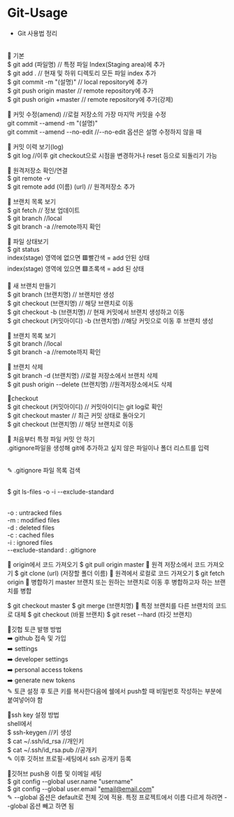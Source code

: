# Git-Usage
* Git 사용법 정리
<br><br>

📍 기본
<br>$ git add (파일명)     // 특정 파일 Index(Staging area)에 추가
<br>$ git add . 			 // 현재 및 하위 디렉토리 모든 파일 index 추가
<br>$ git commit -m "(설명)"	// local repository에 추가
<br>$ git push origin master // remote repository에 추가
<br>$ git push origin +master  // remote repository에 추가(강제)
<br>

📍 커밋 수정(amend)     //로컬 저장소의 가장 마지막 커밋을 수정
<br>git commit --amend -m "(설명)"
<br>git commit --amend --no-edit //--no-edit 옵션은 설명 수정하지 않을 때
<br>

📍 커밋 이력 보기(log)
<br>$ git log     //이후 git checkout으로 시점을 변경하거나 reset 등으로 되돌리기 가능
<br>

📍 원격저장소 확인/연결
<br>$ git remote -v
<br>$ git remote add (이름) (url) // 원격저장소 추가

📍 브랜치 목록 보기
<br>$ git fetch		  // 정보 업데이트
<br>$ git branch  	  //local
<br>$ git branch -a   //remote까지 확인
<br>

📍 파일 상태보기
<br>$ git status
<br>index(stage) 영역에 없으면 🟥빨간색 = add 안된 상태
<br>index(stage) 영역에 있으면 🟩초록색 = add 된 상태
<br>

📍 새 브랜치 만들기
<br>$ git branch (브랜치명) 	   			   // 브랜치만 생성
<br>$ git checkout (브랜치명)    			   // 해당 브랜치로 이동
<br>$ git checkout -b (브랜치명) 			   // 현재 커밋에서 브랜치 생성하고 이동
<br>$ git checkout (커밋아이디) -b (브랜치명)   //해당 커밋으로 이동 후 브랜치 생성
<br>

📍 브랜치 목록 보기
<br>$ git branch    //local
<br>$ git branch -a //remote까지 확인
<br>

📍 브랜치 삭제
<br>$ git branch -d (브랜치명) 			   //로컬 저장소에서 브랜치 삭제
<br>$ git push origin --delete (브랜치명)    //원격저장소에서도 삭제
<br>

📍checkout
<br>$ git checkout (커밋아이디)  // 커밋아이디는 git log로 확인
<br>$ git checkout master	  // 최근 커밋 상태로 돌아오기
<br>$ git checkout (브랜치명)   // 해당 브랜치로 이동
<br>

📍 처음부터 특정 파일 커밋 안 하기
<br>.gitignore파일을 생성해 git에 추가하고 싶지 않은 파일이나 폴더 리스트를 입력

<br>✎ .gitignore 파일 목록 검색

<br>$ git ls-files -o -i --exclude-standard

<br>-o : untracked files
<br>-m : modified files
<br>-d : deleted files
<br>-c : cached files
<br>-i : ignored files
<br>--exclude-standard : .gitignore
<br>

📍 origin에서 코드 가져오기
$ git pull origin master
📍 원격 저장소에서 코드 가져오기
$ git clone (url) (저장할 폴더 이름)
📍 원격에서 로컬로 코드 가져오기
$ git fetch origin
📍 병합하기
master 브랜치 또는 원하는 브랜치로 이동 후 병합하고자 하는 브랜치를 병합

$ git checkout master
$ git merge (브랜치명)
📍 특정 브랜치를 다른 브랜치의 코드로 대체
$ git checkout (바뀔 브랜치)
$ git reset --hard (타깃 브랜치)

📍깃헙 토큰 발행 방법
<br>➡️ github 접속 및 가입
<br>➡️ settings 
<br>➡️ developer settings 
<br>➡️ personal access tokens 
<br>➡️ generate new tokens
<br>✎ 토큰 설정 후 토큰 키를 복사한다음에 쉘에서 push할 때 비밀번호 작성하는 부분에 붙여넣어야 함
<br>

📍ssh key 설정 방법
<br>shell에서 
<br>$ ssh-keygen            //키 생성
<br>$ cat ~/.ssh/id_rsa     //개인키
<br>$ cat ~/.ssh/id_rsa.pub //공개키
<br>✎ 이후 깃허브 프로필-세팅에서 ssh 공개키 등록
<br>

📍깃허브 push용 이름 및 이메일 세팅
<br>$ git config --global user.name "username"
<br>$ git config --global user.email "email@email.com"
<br>✎ --global 옵션은 default로 전체 깃에 적용. 특정 프로젝트에서 이름 다르게 하려면 --global 옵션 빼고 하면 됨

